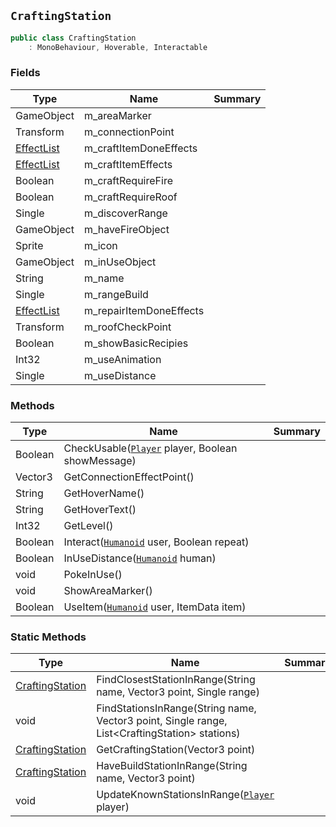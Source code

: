 ## `CraftingStation`

```csharp
public class CraftingStation
    : MonoBehaviour, Hoverable, Interactable

```

### Fields

| Type | Name | Summary | 
| --- | --- | --- | 
| GameObject | m_areaMarker |  | 
| Transform | m_connectionPoint |  | 
| [EffectList](./EffectList.md) | m_craftItemDoneEffects |  | 
| [EffectList](./EffectList.md) | m_craftItemEffects |  | 
| Boolean | m_craftRequireFire |  | 
| Boolean | m_craftRequireRoof |  | 
| Single | m_discoverRange |  | 
| GameObject | m_haveFireObject |  | 
| Sprite | m_icon |  | 
| GameObject | m_inUseObject |  | 
| String | m_name |  | 
| Single | m_rangeBuild |  | 
| [EffectList](./EffectList.md) | m_repairItemDoneEffects |  | 
| Transform | m_roofCheckPoint |  | 
| Boolean | m_showBasicRecipies |  | 
| Int32 | m_useAnimation |  | 
| Single | m_useDistance |  | 


### Methods

| Type | Name | Summary | 
| --- | --- | --- | 
| Boolean | CheckUsable([`Player`](./Player.md) player, Boolean showMessage) |  | 
| Vector3 | GetConnectionEffectPoint() |  | 
| String | GetHoverName() |  | 
| String | GetHoverText() |  | 
| Int32 | GetLevel() |  | 
| Boolean | Interact([`Humanoid`](./Humanoid.md) user, Boolean repeat) |  | 
| Boolean | InUseDistance([`Humanoid`](./Humanoid.md) human) |  | 
| void | PokeInUse() |  | 
| void | ShowAreaMarker() |  | 
| Boolean | UseItem([`Humanoid`](./Humanoid.md) user, ItemData item) |  | 


### Static Methods

| Type | Name | Summary | 
| --- | --- | --- | 
| [CraftingStation](./CraftingStation.md) | FindClosestStationInRange(String name, Vector3 point, Single range) |  | 
| void | FindStationsInRange(String name, Vector3 point, Single range, List&lt;CraftingStation&gt; stations) |  | 
| [CraftingStation](./CraftingStation.md) | GetCraftingStation(Vector3 point) |  | 
| [CraftingStation](./CraftingStation.md) | HaveBuildStationInRange(String name, Vector3 point) |  | 
| void | UpdateKnownStationsInRange([`Player`](./Player.md) player) |  | 



